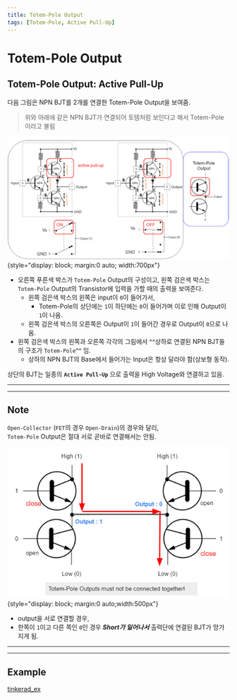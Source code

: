 ```yaml
---
title: Totem-Pole Output
tags: [Totem-Pole, Active Pull-Up]
---
```


# Totem-Pole Output

## Totem-Pole Output: Active Pull-Up

다음 그림은 NPN BJT를 2개를 연결한 Totem-Pole Output을 보여줌.

> 위와 아래에 같은 NPN BJT가 연결되어 토템처럼 보인다고 해서 Totem-Pole이라고 불림


![totem-pole-output](imgs/totem_pole_output.png){style="display: block; margin:0 auto; width:700px"}

* 오른쪽 푸른색 박스가 `Totem-Pole` Output의 구성이고, 왼쪽 검은색 박스는 `Totem-Pole` Output의 Transistor에 입력을 가할 때의 출력을 보여준다. 
    * 왼쪽 검은색 박스의 왼쪽은 input이 `0`이 들어가서, 
        * Totem-Pole의 상단에는 `1`이 하단에는 `0`이 들어가며 이로 인해 Output이 `1`이 나옴.
    * 왼쪽 검은색 박스의 오른쪽은 Output이 `1`이 들어간 경우로 Output이 `0`으로 나옴.
* 왼쪽 검은색 박스의 왼쪽과 오른쪽 각각의 그림에서 ^^상하로 연결된 NPN BJT들의 구조가 `Totem-Pole`^^ 임.
    * 상하의 NPN BJT의 Base에서 들어가는 Input은 항상 달라야 함(상보형 동작).

상단의 BJT는 일종의 **`Active Pull-Up`** 으로 출력을 High Voltage와 연결하고 있음.

---

---

## Note

`Open-Collector` (`FET`의 경우 `Open-Drain`)의 경우와 달리,  
`Totem-Pole` Output은 <span color='red'>절대 서로 곧바로 연결해서는 안됨</span>.

![totem-pole-output-connection](imgs/totem_pole_output_connection_short.png){style="display: block; margin:0 auto;width:500px"}

* output을 서로 연결할 경우, 
* 한쪽이 `1`이고 다른 쪽인 `0`인 경우 ***Short가 일어나서*** 출력단에 연결된 BJT가 망가지게 됨.

---

---

## Example

[tinkerad_ex](https://www.tinkercad.com/things/6S3FmdPsoU3)